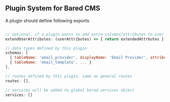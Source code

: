 
## Plugin System for Bared CMS

A plugin should define following exports 


```JavaScript

// optional, if a plugin wants to add extra columns/attributes to user data type
extendUserAttributes: (userAttributes) => { return extendedAttrbutes },

// data types defined by this plugin
schemas: [
  { tableName: 'email_provider', displayName: 'Email Provider', attributes: [] },
  { tableName: 'email_template', ... }
],

// routes defined by this plugin, same as general routes
routes: [],

// services will be added to global bared.services object
services: []

```